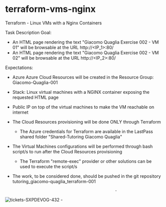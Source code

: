 # terraform-vms-nginx
Terraform - Linux VMs with a Nginx Containers



Task Description
Goal:
- An HTML page rendering the text "Giacomo Quaglia Exercise 002 - VM 01" will be browsable at the URL http://<IP_1>:80/
- An HTML page rendering the text "Giacomo Quaglia Exercise 002 - VM 02" will be browsable at the URL http://<IP_2>:80/


Expectations:
- Azure Azure Cloud Resources will be created in the Resource Group: Giacomo-Quaglia-001
- Stack: Linux virtual machines with a NGINX container exposing the requested HTML page
- Public IP on top of the virtual machines to make the VM reachable on internet
- The Cloud Resources provisioning will be done ONLY through Terraform
  - The Azure credentials for Terraform are available in the LastPass shared folder "Shared-Tutoring Giacomo Quaglia"
- The Virtual Machines configurations will be performed through bash script/s to run after the Cloud Resources provisioning
  - The Terraform "remote-exec" provider or other solutions can be used to execute the script/s
- The work, to be considered done, should be pushed in the git repository tutoring_giacomo-quaglia_terraform-001


                                                    -
![tickets-SXPDEVOG-432](https://github.com/giacomoquaglia11/terraform-vms-nginx/assets/153645847/24d87ced-8831-4f0c-a71c-fac7ef32a916)
                                                    -
